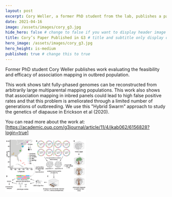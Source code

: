 ```yaml
---
layout: post
excerpt: Cory Weller, a former PhD student from the lab, publishes a paper describing the feasibility and power of outbread QTL mapping.
date: 2021-04-16
image: /assets/images/cory_g3.jpg
hide_hero: false # change to false if you want to display header image
title: Cory’s Paper Published in G3 # title and subtitle only display on hero
hero_image: /assets/images/cory_g3.jpg
hero_height: is-medium
published: true # change this to true
---
```

Former PhD student Cory Weller publishes work evaluating the feasibility and efficacy of association mapping in outbred population.

This work shows taht fully-phased genomes can be reconstructed from arbitrarily large multiparental mapping populations. This work also shows that association mapping in inbred panels could lead to high false positive rates and that this problem is ameliorated through a limited number of generations of outbreeding. We use this "Hybrid Swarm" approach to study the genetics of diapause in Erickson et al (2020).

You can read more about the work at: [https://academic.oup.com/g3journal/article/11/4/jkab062/6156828?login=true]

<img src="/assets/images/priscilla_pub2020.png" width="50%">

